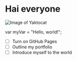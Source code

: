 # Hai everyone
 ![Image of Yaktocat](https://octodex.github.com/images/yaktocat.png)
 
 var myVar = "Hello, world!";
- [ ] Turn on GitHub Pages
- [ ] Outline my portfolio
- [ ] Introduce myself to the world
